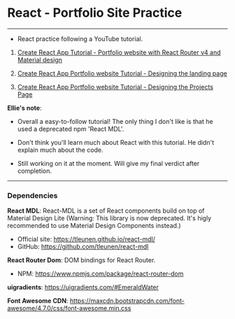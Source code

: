 # React - Portfolio Site Practice

---

- React practice following a YouTube tutorial.

1. [Create React App Tutorial - Portfolio website with React Router v4 and Material design](https://www.youtube.com/watch?v=9AboneIxeM8&list=WL&index=13&t=0s)

2. [Create React App Portfolio website Tutorial - Designing the landing page](https://www.youtube.com/watch?v=n8iA18R76jk&list=WL&index=8)

3. [Create React App Portfolio website Tutorial - Designing the Projects Page](https://www.youtube.com/watch?v=tXVmcNNZrm8&list=PL3KAvm6JMiowqFTXj3oPQkhP7aCgRHFTm&index=3)

**Ellie's note**:

- Overall a easy-to-follow tutorial! The only thing I don't like is that he used a deprecated npm 'React MDL'.

- Don't think you'll learn much about React with this tutorial. He didn't explain much about the code.

- Still working on it at the moment. Will give my final verdict after completion.

---

### Dependencies

**React MDL**: React-MDL is a set of React components build on top of Material Design Lite (Warning: This library is now deprecated. It's higly recommended to use Material Design Components instead.)

- Official site: https://tleunen.github.io/react-mdl/
- GitHub: https://github.com/tleunen/react-mdl

**React Router Dom**: DOM bindings for React Router.

- NPM: https://www.npmjs.com/package/react-router-dom

**uigradients**: https://uigradients.com/#EmeraldWater

**Font Awesome CDN**: https://maxcdn.bootstrapcdn.com/font-awesome/4.7.0/css/font-awesome.min.css
